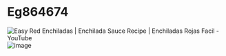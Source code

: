 # Eg864674
<img src="https://i.ytimg.com/vi/-P5pdc9DBLg/maxresdefault.jpg" alt="Easy Red Enchiladas | Enchilada Sauce Recipe | Enchiladas Rojas Facil -  YouTube"/>![image](https://user-images.githubusercontent.com/128741533/227321264-8d454478-c4be-4297-9242-d3f5b6d30d2f.png)
